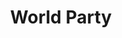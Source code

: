 ---
title: "World Party"
summary: "World Party were a British musical group, which is essentially the solo project of its sole member, Karl Wallinger. He started the band in 1986 in London after leaving ."
image: "world-party.jpg"
---